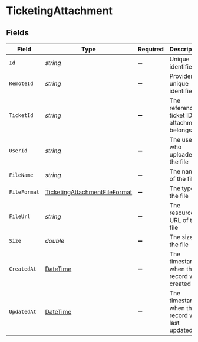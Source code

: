 # TicketingAttachment


## Fields

| Field                                                                                     | Type                                                                                      | Required                                                                                  | Description                                                                               | Example                                                                                   |
| ----------------------------------------------------------------------------------------- | ----------------------------------------------------------------------------------------- | ----------------------------------------------------------------------------------------- | ----------------------------------------------------------------------------------------- | ----------------------------------------------------------------------------------------- |
| `Id`                                                                                      | *string*                                                                                  | :heavy_minus_sign:                                                                        | Unique identifier                                                                         | 8187e5da-dc77-475e-9949-af0f1fa4e4e3                                                      |
| `RemoteId`                                                                                | *string*                                                                                  | :heavy_minus_sign:                                                                        | Provider's unique identifier                                                              | 8187e5da-dc77-475e-9949-af0f1fa4e4e3                                                      |
| `TicketId`                                                                                | *string*                                                                                  | :heavy_minus_sign:                                                                        | The reference ticket ID the attachment belongs to                                         | ticket-001                                                                                |
| `UserId`                                                                                  | *string*                                                                                  | :heavy_minus_sign:                                                                        | The user who uploaded the file                                                            | user-001                                                                                  |
| `FileName`                                                                                | *string*                                                                                  | :heavy_minus_sign:                                                                        | The name of the file                                                                      | file.pdf                                                                                  |
| `FileFormat`                                                                              | [TicketingAttachmentFileFormat](../../Models/Components/TicketingAttachmentFileFormat.md) | :heavy_minus_sign:                                                                        | The type of the file                                                                      |                                                                                           |
| `FileUrl`                                                                                 | *string*                                                                                  | :heavy_minus_sign:                                                                        | The resource URL of the file                                                              | https://example.com/files/screenshot.png                                                  |
| `Size`                                                                                    | *double*                                                                                  | :heavy_minus_sign:                                                                        | The size of the file                                                                      | 1024                                                                                      |
| `CreatedAt`                                                                               | [DateTime](https://learn.microsoft.com/en-us/dotnet/api/system.datetime?view=net-5.0)     | :heavy_minus_sign:                                                                        | The timestamp when the record was created                                                 | 2021-01-01T01:01:01.000Z                                                                  |
| `UpdatedAt`                                                                               | [DateTime](https://learn.microsoft.com/en-us/dotnet/api/system.datetime?view=net-5.0)     | :heavy_minus_sign:                                                                        | The timestamp when the record was last updated                                            | 2021-01-01T01:01:01.000Z                                                                  |